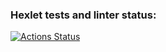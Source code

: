 ### Hexlet tests and linter status:
[![Actions Status](https://github.com/Shturman13/java-project-72/actions/workflows/hexlet-check.yml/badge.svg)](https://github.com/Shturman13/java-project-72/actions)